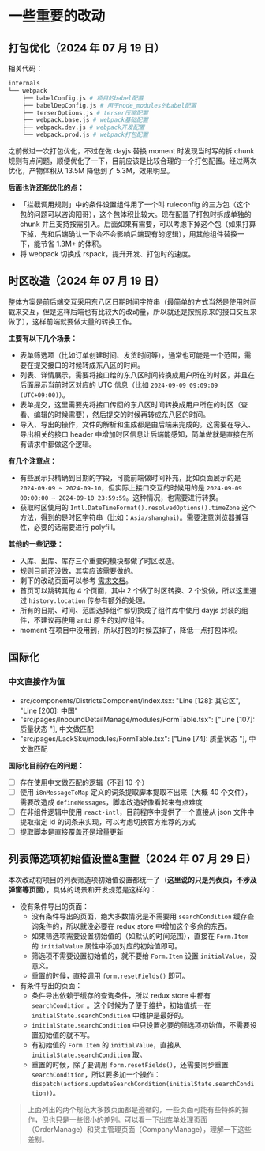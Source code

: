 # 一些重要的改动

## 打包优化（2024 年 07 月 19 日）

相关代码：

```bash
internals
└── webpack
    ├── babelConfig.js # 项目的babel配置
    ├── babelDepConfig.js # 用于node_modules的babel配置
    ├── terserOptions.js # terser压缩配置
    ├── webpack.base.js # webpack基础配置
    ├── webpack.dev.js # webpack开发配置
    └── webpack.prod.js # webpack打包配置
```

之前做过一次打包优化，不过在做 dayjs 替换 moment 时发现当时写的拆 chunk 规则有点问题，顺便优化了一下，目前应该是比较合理的一个打包配置。经过两次优化，产物体积从 13.5M 降低到了 5.3M，效果明显。

**后面也许还能优化的点：**

- 「拦截调用规则」中的条件设置组件用了一个叫 ruleconfig 的三方包（这个包的问题可以咨询阳哥），这个包体积比较大。现在配置了打包时拆成单独的 chunk 并且支持按需引入。后面如果有需要，可以考虑下掉这个包（如果打算下掉，先和后端确认一下会不会影响后端现有的逻辑），用其他组件替换一下，能节省 1.3M+ 的体积。
- 将 webpack 切换成 rspack，提升开发、打包时的速度。

## 时区改造（2024 年 07 月 19 日）

整体方案是前后端交互采用东八区日期时间字符串（最简单的方式当然是使用时间戳来交互，但是这样后端也有比较大的改动量，所以就还是按照原来的接口交互来做了），这样前端就要做大量的转换工作。

**主要有以下几个场景：**

- 表单筛选项（比如订单创建时间、发货时间等），通常也可能是一个范围，需要在提交接口的时候转成东八区的时间。
- 列表、详情展示，需要将接口给的东八区时间转换成用户所在的时区，并且在后面展示当前时区对应的 UTC 信息（比如 `2024-09-09 09:09:09 (UTC+09:00)`）。
- 表单提交，这里需要先将接口传回的东八区时间转换成用户所在的时区（查看、编辑的时候需要），然后提交的时候再转成东八区的时间。
- 导入、导出的操作，文件的解析和生成都是由后端来完成的。这需要在导入、导出相关的接口 header 中增加时区信息让后端能感知，简单做就是直接在所有请求中都做这个逻辑。

**有几个注意点：**

- 有些展示只精确到日期的字段，可能前端做时间补充，比如页面展示的是 `2024-09-09 ~ 2024-09-10`，但实际上接口交互的时候用的是 `2024-09-09 00:00:00 ~ 2024-09-10 23:59:59`。这种情况，也需要进行转换。
- 获取时区使用的 `Intl.DateTimeFormat().resolvedOptions().timeZone` 这个方法，得到的是时区字符串（比如：`Asia/shanghai`）。需要注意浏览器兼容性，必要的话需要进行 polyfill。

**其他的一些记录：**

- 入库、出库、库存三个重要的模块都做了时区改造。
- 规则目前还没做，其实应该需要做的。
- 剩下的改动页面可以参考 [需求文档](https://confluence.sf-express.com/pages/viewpage.action?pageId=405147971)。
- 首页可以跳转其他 4 个页面，其中 2 个做了时区转换、2 个没做，所以这里通过 `history.location` 传参有额外的处理。
- 所有的日期、时间、范围选择组件都切换成了组件库中使用 dayjs 封装的组件，不建议再使用 antd 原生的对应组件。
- moment 在项目中没用到，所以打包的时候去掉了，降低一点打包体积。

## 国际化

### 中文直接作为值

 -  src/components/DistrictsComponent/index.tsx: "Line [128]: 其它区", "Line [200]: 中国"
- "src/pages/InboundDetailManage/modules/FormTable.tsx": ["Line [107]: 质量状态 "], 中文做匹配
- "src/pages/LackSku/modules/FormTable.tsx": ["Line [74]: 质量状态 "], 中文做匹配

**国际化目前存在的问题：**

- [ ] 存在使用中文做匹配的逻辑（不到 10 个）
- [ ] 使用 `i8nMessageToMap` 定义的词条提取脚本提取不出来（大概 40 个文件），需要改造成 `defineMessages`，脚本改造好像看起来有点难度
- [ ] 在非组件逻辑中使用 `react-intl`，目前程序中提供了一个直接从 json 文件中提取指定 id 的词条来实现，可以考虑切换官方推荐的方式
- [ ] 提取脚本是直接覆盖还是增量更新

## 列表筛选项初始值设置&重置（2024 年 07 月 29 日）

本次改动将项目的列表筛选项初始值设置都统一了（**这里说的只是列表页，不涉及弹窗等页面**），具体的场景和开发规范是这样的：

- 没有条件导出的页面：
	- 没有条件导出的页面，绝大多数情况是不需要用 `searchCondition` 缓存查询条件的，所以就没必要在 redux store 中增加这个多余的东西。
	- 如果筛选项需要设置初始值的（如默认的时间范围），直接在 `Form.Item` 的 `initialValue` 属性中添加对应的初始值即可。
	- 筛选项不需要设置初始值的，就不要给 `Form.Item` 设置 `initialValue`，没意义。
	- 重置的时候，直接调用 `form.resetFields()` 即可。
- 有条件导出的页面：
	- 条件导出依赖于缓存的查询条件，所以 redux store 中都有 `searchCondition` 。这个时候为了便于维护，初始值统一在 `initialState.searchCondition` 中维护是最好的。
	- `initialState.searchCondition` 中只设置必要的筛选项初始值，不需要设置初始值的就不写。
	- 有初始值的 `Form.Item` 的 `initialValue`，直接从 `initialState.searchCondition` 取。
	- 重置的时候，除了要调用 `form.resetFields()`，还需要同步重置 `searchCondition`，所以要多加一个操作：`dispatch(actions.updateSearchCondition(initialState.searchCondition))`。

> 上面列出的两个规范大多数页面都是遵循的，一些页面可能有些特殊的操作，但也只是一些很小的差别。可以看一下出库单处理页面（OrderManage）和货主管理页面（CompanyManage），理解一下这些差别。
